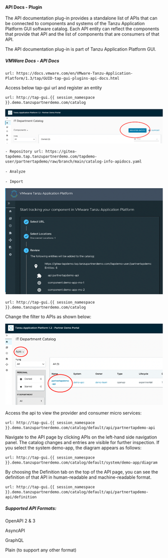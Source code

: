 #### API Docs - Plugin

The API documentation plug-in provides a standalone list of APIs that can be connected to components and systems of the Tanzu Application Platform GUI software catalog. Each API entity can reflect the components that provide that API and the list of components that are consumers of that API. 

The API documentation plug-in is part of Tanzu Application Platform GUI.

##### VMWare Docs - API Docs

```dashboard:open-url
url: https://docs.vmware.com/en/VMware-Tanzu-Application-Platform/1.3/tap/GUID-tap-gui-plugins-api-docs.html
```

Access below tap-gui url and register an entity

```dashboard:open-url
url: http://tap-gui.{{ session_namespace }}.demo.tanzupartnerdemo.com/catalog
```

![API Docs](images/APIDocs-1.png)

    - Repository url: https://gitea-tapdemo.tap.tanzupartnerdemo.com/tapdemo-user/partnertapdemo/raw/branch/main/catalog-info-apidocs.yaml

    - Analyze

    - Import

![API Docs](images/apidocs-11.png)


```dashboard:open-url
url: http://tap-gui.{{ session_namespace }}.demo.tanzupartnerdemo.com/catalog
```

Change the filter to APIs as shown below: 

![API Docs](images/APIDocs-3.png)

Access the api to view the provider and consumer micro services: 

```dashboard:open-url
url: http://tap-gui.{{ session_namespace }}.demo.tanzupartnerdemo.com/catalog/default/api/partnertapdemo-api
```

Navigate to the API page by clicking APIs on the left-hand side navigation panel. The catalog changes and entries are visible for further inspection. If you select the system demo-app, the diagram appears as follows:

```dashboard:open-url
url: http://tap-gui.{{ session_namespace }}.demo.tanzupartnerdemo.com/catalog/default/system/demo-app/diagram
```

By choosing the Definition tab on the top of the API page, you can see the definition of that API in human-readable and machine-readable format.

```dashboard:open-url
url: http://tap-gui.{{ session_namespace }}.demo.tanzupartnerdemo.com/catalog/default/api/partnertapdemo-api/definition
```

##### Supported API Formats: 

OpenAPI 2 & 3

AsyncAPI

GraphQL

Plain (to support any other format)

